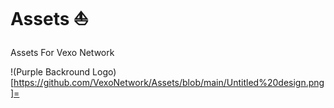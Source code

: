 # Assets ⛵️
Assets For Vexo Network

!(Purple Backround Logo)[https://github.com/VexoNetwork/Assets/blob/main/Untitled%20design.png]=

